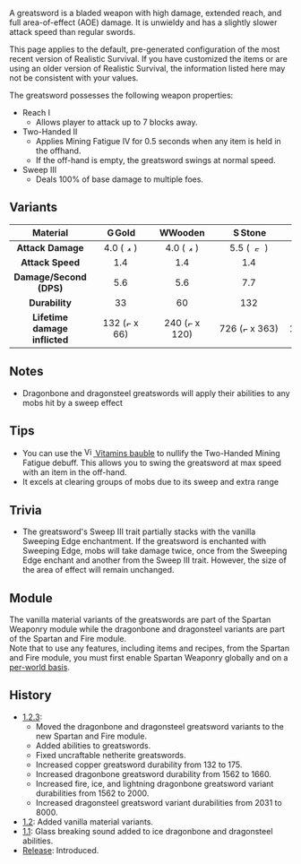 A greatsword is a bladed weapon with high damage, extended reach, and full area-of-effect (AOE) damage.
It is unwieldy and has a slightly slower attack speed than regular swords.

This page applies to the default, pre-generated configuration of the most recent version of Realistic Survival. If you have customized the items or are using
an older version of Realistic Survival, the information listed here may not be consistent with your values.

The greatsword possesses the following weapon properties:
- Reach I
  - Allows player to attack up to 7 blocks away.
- Two-Handed II
  - Applies Mining Fatigue IV for 0.5 seconds when any item is held in the offhand.
  - If the off-hand is empty, the greatsword swings at normal speed.
- Sweep III
  - Deals 100% of base damage to multiple foes.

## Variants

|         **Material**          | <img src="https://raw.githubusercontent.com/ValMobile/RealisticSurvival-Wiki/master/images/golden-greatsword-item.png" width="16" height="16" alt="Golden greatsword"/>**Gold** | <img src="https://raw.githubusercontent.com/ValMobile/RealisticSurvival-Wiki/master/images/wooden-greatsword-item.png" width="16" height="16" alt="Wooden greatsword"/>**Wooden** | <img src="https://raw.githubusercontent.com/ValMobile/RealisticSurvival-Wiki/master/images/stone-greatsword-item.png" width="16" height="16" alt="Stone greatsword"/>**Stone** | <img src="https://raw.githubusercontent.com/ValMobile/RealisticSurvival-Wiki/master/images/copper-greatsword-item.png" width="16" height="16" alt="Copper greatsword"/>**Copper** | <img src="https://raw.githubusercontent.com/ValMobile/RealisticSurvival-Wiki/master/images/iron-greatsword-item.png" width="16" height="16" alt="Iron greatsword"/>**Iron** | <img src="https://raw.githubusercontent.com/ValMobile/RealisticSurvival-Wiki/master/images/diamond-greatsword-item.png" width="16" height="16" alt="Diamond greatsword"/>**Diamond** | <img src="https://raw.githubusercontent.com/ValMobile/RealisticSurvival-Wiki/master/images/netherite-greatsword-item.png" width="16" height="16" alt="Netherite greatsword"/>**Netherite** | <img src="https://raw.githubusercontent.com/ValMobile/RealisticSurvival-Wiki/master/images/dragonbone-greatsword-item.png" width="16" height="16" alt="Dragonbone greatsword"/>**Dragonbone** |      <img src="https://raw.githubusercontent.com/ValMobile/RealisticSurvival-Wiki/master/images/dragonbone-flamed-greatsword-item.png" width="16" height="16" alt="Flamed dragonbone greatsword"/>**Flamed Dragonbone**      | <img src="https://raw.githubusercontent.com/ValMobile/RealisticSurvival-Wiki/master/images/dragonbone-iced-greatsword-item.png" width="16" height="16" alt="Iced dragonbone greatsword"/>**Iced Dragonbone** | <img src="https://raw.githubusercontent.com/ValMobile/RealisticSurvival-Wiki/master/images/dragonbone-lightning-greatsword-item.png" width="16" height="16" alt="Lightning dragonbone greatsword"/>**Lightning Dragonbone**  | <img src="https://raw.githubusercontent.com/ValMobile/RealisticSurvival-Wiki/master/images/dragonsteel-fire-greatsword-item.png" width="16" height="16" alt="Fire dragonsteel greatsword"/>**Fire Dragonsteel** | <img src="https://raw.githubusercontent.com/ValMobile/RealisticSurvival-Wiki/master/images/dragonsteel-ice-greatsword-item.png" width="16" height="16" alt="Ice dragonsteel greatsword"/>**Ice Dragonsteel** | <img src="https://raw.githubusercontent.com/ValMobile/RealisticSurvival-Wiki/master/images/dragonsteel-lightning-greatsword-item.png" width="16" height="16" alt="Lightning dragonsteel greatsword"/>**Lightning Dragonsteel** |
|:-----------------------------:|:-------------------------------------------------------------------------------------------------------------------------------------------------------------------------------:|:---------------------------------------------------------------------------------------------------------------------------------------------------------------------------------:|:------------------------------------------------------------------------------------------------------------------------------------------------------------------------------:|:---------------------------------------------------------------------------------------------------------------------------------------------------------------------------------:|:---------------------------------------------------------------------------------------------------------------------------------------------------------------------------:|:------------------------------------------------------------------------------------------------------------------------------------------------------------------------------------:|:------------------------------------------------------------------------------------------------------------------------------------------------------------------------------------------:|:---------------------------------------------------------------------------------------------------------------------------------------------------------------------------------------------:|:----------------------------------------------------------------------------------------------------------------------------------------------------------------------------------------------------------------------------:|:------------------------------------------------------------------------------------------------------------------------------------------------------------------------------------------------------------:|:----------------------------------------------------------------------------------------------------------------------------------------------------------------------------------------------------------------------------:|:---------------------------------------------------------------------------------------------------------------------------------------------------------------------------------------------------------------:|:------------------------------------------------------------------------------------------------------------------------------------------------------------------------------------------------------------:|:------------------------------------------------------------------------------------------------------------------------------------------------------------------------------------------------------------------------------:|
|       **Attack Damage**       |         4.0 (<img src="https://raw.githubusercontent.com/ValMobile/RealisticSurvival-Wiki/master/images/4-health-icon.png" width="18" height="9" alt="4 health icon"/>)         |          4.0 (<img src="https://raw.githubusercontent.com/ValMobile/RealisticSurvival-Wiki/master/images/4-health-icon.png" width="18" height="9" alt="4 health icon"/>)          |        5.5 (<img src="https://raw.githubusercontent.com/ValMobile/RealisticSurvival-Wiki/master/images/5-health-icon.png" width="27" height="9" alt="5 health icon"/>)         |         6.25 (<img src="https://raw.githubusercontent.com/ValMobile/RealisticSurvival-Wiki/master/images/6-health-icon.png" width="27" height="9" alt="6 health icon"/>)          |       7.0 (<img src="https://raw.githubusercontent.com/ValMobile/RealisticSurvival-Wiki/master/images/7-health-icon.png" width="36" height="9" alt="7 health icon"/>)       |           8.5 (<img src="https://raw.githubusercontent.com/ValMobile/RealisticSurvival-Wiki/master/images/8-health-icon.png" width="36" height="9" alt="8 health icon"/>)            |             10.0 (<img src="https://raw.githubusercontent.com/ValMobile/RealisticSurvival-Wiki/master/images/10-health-icon.png" width="45" height="9" alt="10 health icon"/>)             |              14.0 (<img src="https://raw.githubusercontent.com/ValMobile/RealisticSurvival-Wiki/master/images/14-health-icon.png" width="63" height="9" alt="14 health icon"/>)               |                              17.0 (<img src="https://raw.githubusercontent.com/ValMobile/RealisticSurvival-Wiki/master/images/17-health-icon.png" width="81" height="9" alt="17 health icon"/>)                              |                      17.0 (<img src="https://raw.githubusercontent.com/ValMobile/RealisticSurvival-Wiki/master/images/17-health-icon.png" width="81" height="9" alt="17 health icon"/>)                      |                              17.0 (<img src="https://raw.githubusercontent.com/ValMobile/RealisticSurvival-Wiki/master/images/17-health-icon.png" width="81" height="9" alt="17 health icon"/>)                              |                       48.0 (<img src="https://raw.githubusercontent.com/ValMobile/RealisticSurvival-Wiki/master/images/full-heart-icon.png" width="9" height="9" alt="Full heart"/> x 24)                       |                     48.0 (<img src="https://raw.githubusercontent.com/ValMobile/RealisticSurvival-Wiki/master/images/full-heart-icon.png" width="9" height="9" alt="Full heart"/> x 24)                      |                              48.0 (<img src="https://raw.githubusercontent.com/ValMobile/RealisticSurvival-Wiki/master/images/full-heart-icon.png" width="9" height="9" alt="Full heart"/> x 24)                               |
|       **Attack Speed**        |                                                                                       1.4                                                                                       |                                                                                        1.4                                                                                        |                                                                                      1.4                                                                                       |                                                                                        1.4                                                                                        |                                                                                     1.4                                                                                     |                                                                                         1.4                                                                                          |                                                                                            1.4                                                                                             |                                                                                              1.4                                                                                              |                                                                                                             1.4                                                                                                              |                                                                                                     1.4                                                                                                      |                                                                                                             1.4                                                                                                              |                                                                                                       1.4                                                                                                       |                                                                                                     1.4                                                                                                      |                                                                                                              1.4                                                                                                               |
|    **Damage/Second (DPS)**    |                                                                                       5.6                                                                                       |                                                                                        5.6                                                                                        |                                                                                      7.7                                                                                       |                                                                                       8.75                                                                                        |                                                                                     9.8                                                                                     |                                                                                         11.9                                                                                         |                                                                                            14.0                                                                                            |                                                                                             19.6                                                                                              |                                                                                                             23.8                                                                                                             |                                                                                                     23.8                                                                                                     |                                                                                                             23.8                                                                                                             |                                                                                                      67.2                                                                                                       |                                                                                                     67.2                                                                                                     |                                                                                                              67.2                                                                                                              |
|        **Durability**         |                                       &nbsp;&nbsp;&nbsp;&nbsp;&nbsp;&nbsp;&nbsp;&nbsp;33&nbsp;&nbsp;&nbsp;&nbsp;&nbsp;&nbsp;&nbsp;&nbsp;                                        |                                  &nbsp;&nbsp;&nbsp;&nbsp;&nbsp;&nbsp;&nbsp;&nbsp;&nbsp;60&nbsp;&nbsp;&nbsp;&nbsp;&nbsp;&nbsp;&nbsp;&nbsp;&nbsp;                                   |                                &nbsp;&nbsp;&nbsp;&nbsp;&nbsp;&nbsp;&nbsp;&nbsp;&nbsp;132&nbsp;&nbsp;&nbsp;&nbsp;&nbsp;&nbsp;&nbsp;&nbsp;&nbsp;                                 |                &nbsp;&nbsp;&nbsp;&nbsp;&nbsp;&nbsp;&nbsp;&nbsp;&nbsp;&nbsp;&nbsp;&nbsp;175&nbsp;&nbsp;&nbsp;&nbsp;&nbsp;&nbsp;&nbsp;&nbsp;&nbsp;&nbsp;&nbsp;&nbsp;                |             &nbsp;&nbsp;&nbsp;&nbsp;&nbsp;&nbsp;&nbsp;&nbsp;&nbsp;&nbsp;&nbsp;&nbsp;251&nbsp;&nbsp;&nbsp;&nbsp;&nbsp;&nbsp;&nbsp;&nbsp;&nbsp;&nbsp;&nbsp;&nbsp;             |                 &nbsp;&nbsp;&nbsp;&nbsp;&nbsp;&nbsp;&nbsp;&nbsp;&nbsp;&nbsp;&nbsp;&nbsp;1562&nbsp;&nbsp;&nbsp;&nbsp;&nbsp;&nbsp;&nbsp;&nbsp;&nbsp;&nbsp;&nbsp;&nbsp;                 |                    &nbsp;&nbsp;&nbsp;&nbsp;&nbsp;&nbsp;&nbsp;&nbsp;&nbsp;&nbsp;&nbsp;&nbsp;2031&nbsp;&nbsp;&nbsp;&nbsp;&nbsp;&nbsp;&nbsp;&nbsp;&nbsp;&nbsp;&nbsp;&nbsp;                    |   &nbsp;&nbsp;&nbsp;&nbsp;&nbsp;&nbsp;&nbsp;&nbsp;&nbsp;&nbsp;&nbsp;&nbsp;&nbsp;&nbsp;&nbsp;1660&nbsp;&nbsp;&nbsp;&nbsp;&nbsp;&nbsp;&nbsp;&nbsp;&nbsp;&nbsp;&nbsp;&nbsp;&nbsp;&nbsp;&nbsp;    | &nbsp;&nbsp;&nbsp;&nbsp;&nbsp;&nbsp;&nbsp;&nbsp;&nbsp;&nbsp;&nbsp;&nbsp;&nbsp;&nbsp;&nbsp;&nbsp;&nbsp;&nbsp;2000&nbsp;&nbsp;&nbsp;&nbsp;&nbsp;&nbsp;&nbsp;&nbsp;&nbsp;&nbsp;&nbsp;&nbsp;&nbsp;&nbsp;&nbsp;&nbsp;&nbsp;&nbsp; |           &nbsp;&nbsp;&nbsp;&nbsp;&nbsp;&nbsp;&nbsp;&nbsp;&nbsp;&nbsp;&nbsp;&nbsp;&nbsp;&nbsp;&nbsp;2000&nbsp;&nbsp;&nbsp;&nbsp;&nbsp;&nbsp;&nbsp;&nbsp;&nbsp;&nbsp;&nbsp;&nbsp;&nbsp;&nbsp;&nbsp;           | &nbsp;&nbsp;&nbsp;&nbsp;&nbsp;&nbsp;&nbsp;&nbsp;&nbsp;&nbsp;&nbsp;&nbsp;&nbsp;&nbsp;&nbsp;&nbsp;&nbsp;&nbsp;2000&nbsp;&nbsp;&nbsp;&nbsp;&nbsp;&nbsp;&nbsp;&nbsp;&nbsp;&nbsp;&nbsp;&nbsp;&nbsp;&nbsp;&nbsp;&nbsp;&nbsp;&nbsp; |            &nbsp;&nbsp;&nbsp;&nbsp;&nbsp;&nbsp;&nbsp;&nbsp;&nbsp;&nbsp;&nbsp;&nbsp;&nbsp;&nbsp;&nbsp;8000&nbsp;&nbsp;&nbsp;&nbsp;&nbsp;&nbsp;&nbsp;&nbsp;&nbsp;&nbsp;&nbsp;&nbsp;&nbsp;&nbsp;&nbsp;             |           &nbsp;&nbsp;&nbsp;&nbsp;&nbsp;&nbsp;&nbsp;&nbsp;&nbsp;&nbsp;&nbsp;&nbsp;&nbsp;&nbsp;&nbsp;8000&nbsp;&nbsp;&nbsp;&nbsp;&nbsp;&nbsp;&nbsp;&nbsp;&nbsp;&nbsp;&nbsp;&nbsp;&nbsp;&nbsp;&nbsp;           |  &nbsp;&nbsp;&nbsp;&nbsp;&nbsp;&nbsp;&nbsp;&nbsp;&nbsp;&nbsp;&nbsp;&nbsp;&nbsp;&nbsp;&nbsp;&nbsp;&nbsp;&nbsp;8000&nbsp;&nbsp;&nbsp;&nbsp;&nbsp;&nbsp;&nbsp;&nbsp;&nbsp;&nbsp;&nbsp;&nbsp;&nbsp;&nbsp;&nbsp;&nbsp;&nbsp;&nbsp;  |
| **Lifetime damage inflicted** |       132 (<img src="https://raw.githubusercontent.com/ValMobile/RealisticSurvival-Wiki/master/images/full-heart-icon.png" width="9" height="9" alt="Full heart"/> x 66)        |        240 (<img src="https://raw.githubusercontent.com/ValMobile/RealisticSurvival-Wiki/master/images/full-heart-icon.png" width="9" height="9" alt="Full heart"/> x 120)        |      726 (<img src="https://raw.githubusercontent.com/ValMobile/RealisticSurvival-Wiki/master/images/full-heart-icon.png" width="9" height="9" alt="Full heart"/> x 363)       |      1093 (<img src="https://raw.githubusercontent.com/ValMobile/RealisticSurvival-Wiki/master/images/full-heart-icon.png" width="9" height="9" alt="Full heart"/> x 546.5)       |   1757 (<img src="https://raw.githubusercontent.com/ValMobile/RealisticSurvival-Wiki/master/images/full-heart-icon.png" width="9" height="9" alt="Full heart"/> x 878.5)    |       13277 (<img src="https://raw.githubusercontent.com/ValMobile/RealisticSurvival-Wiki/master/images/full-heart-icon.png" width="9" height="9" alt="Full heart"/> x 6638.5)       |          20310 (<img src="https://raw.githubusercontent.com/ValMobile/RealisticSurvival-Wiki/master/images/full-heart-icon.png" width="9" height="9" alt="Full heart"/> x 10155)           |            23240 (<img src="https://raw.githubusercontent.com/ValMobile/RealisticSurvival-Wiki/master/images/full-heart-icon.png" width="9" height="9" alt="Full heart"/> x 11620)            |                           34000 (<img src="https://raw.githubusercontent.com/ValMobile/RealisticSurvival-Wiki/master/images/full-heart-icon.png" width="9" height="9" alt="Full heart"/> x 17000)                            |                   34000 (<img src="https://raw.githubusercontent.com/ValMobile/RealisticSurvival-Wiki/master/images/full-heart-icon.png" width="9" height="9" alt="Full heart"/> x 17000)                    |                           34000 (<img src="https://raw.githubusercontent.com/ValMobile/RealisticSurvival-Wiki/master/images/full-heart-icon.png" width="9" height="9" alt="Full heart"/> x 17000)                            |                    384000 (<img src="https://raw.githubusercontent.com/ValMobile/RealisticSurvival-Wiki/master/images/full-heart-icon.png" width="9" height="9" alt="Full heart"/> x 192000)                    |                  384000 (<img src="https://raw.githubusercontent.com/ValMobile/RealisticSurvival-Wiki/master/images/full-heart-icon.png" width="9" height="9" alt="Full heart"/> x 192000)                   |                           384000 (<img src="https://raw.githubusercontent.com/ValMobile/RealisticSurvival-Wiki/master/images/full-heart-icon.png" width="9" height="9" alt="Full heart"/> x 192000)                            |

## Notes
- Dragonbone and dragonsteel greatswords will apply their abilities to any mobs hit by a sweep effect

## Tips
- You can use the [<img src="https://raw.githubusercontent.com/ValMobile/RealisticSurvival-Wiki/master/images/vitamins-item.png" width="16" height="16" alt="Vitamins"/> Vitamins bauble](https://github.com/ValMobile/RealisticSurvival/wiki/Vitamins) to nullify the Two-Handed Mining Fatigue debuff. This allows you to swing the greatsword at max speed with an item in the off-hand.
- It excels at clearing groups of mobs due to its sweep and extra range

## Trivia
- The greatsword's Sweep III trait partially stacks with the vanilla Sweeping Edge enchantment. If the greatsword is enchanted with Sweeping Edge, mobs will take damage twice, once from the Sweeping Edge enchant and another from the Sweep III trait. However, the size of the area of effect will remain unchanged.

## Module
The vanilla material variants of the greatswords are part of the Spartan Weaponry module while the
dragonbone and dragonsteel variants are part of the Spartan and Fire module.<br>
Note that to use any features, including items and recipes, from
the Spartan and Fire module, you must first enable Spartan Weaponry globally and on a [per-world basis](https://github.com/ValMobile/RealisticSurvival/wiki/Installing-Realistic-Survival#customizing-the-install).

## History
- [1.2.3](https://github.com/ValMobile/RealisticSurvival/wiki/1.2.3): 
  - Moved the dragonbone and dragonsteel greatsword variants to the new Spartan and Fire module.
  - Added abilities to greatswords.
  - Fixed uncraftable netherite greatswords.
  - Increased copper greatsword durability from 132 to 175.
  - Increased dragonbone greatsword durability from 1562 to 1660.
  - Increased fire, ice, and lightning dragonbone greatsword variant durabilities from 1562 to 2000.
  - Increased dragonsteel greatsword variant durabilities from 2031 to 8000.
- [1.2](https://github.com/ValMobile/RealisticSurvival/wiki/1.2): Added vanilla material variants.
- [1.1](https://github.com/ValMobile/RealisticSurvival/wiki/1.1): Glass breaking sound added to ice dragonbone and dragonsteel abilities.
- [Release](https://github.com/ValMobile/RealisticSurvival/wiki/Release): Introduced.